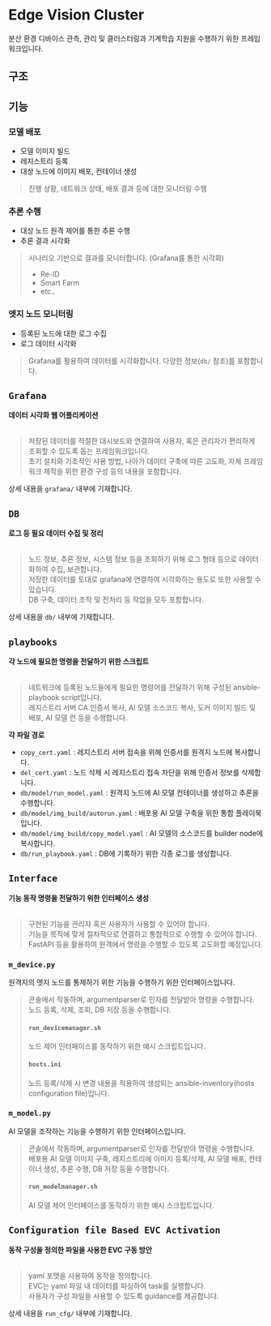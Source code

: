 # Edge Vision Cluster
분산 환경 디바이스 관측, 관리 및 클러스터링과 기계학습 지원을 수행하기 위한 프레임워크입니다.<br>

## 구조




## 기능

### 모델 배포
- 모델 이미지 빌드
- 레지스트리 등록
- 대상 노드에 이미지 배포, 컨테이너 생성
>진행 상황, 네트워크 상태, 배포 결과 등에 대한 모니터링 수행
  
### 추론 수행
- 대상 노드 원격 제어를 통한 추론 수행
- 추론 결과 시각화
>시나리오 기반으로 결과를 모니터합니다. (Grafana를 통한 시각화)<br>
>- Re-ID
>- Smart Farm
>- etc..
  
### 엣지 노드 모니터링
- 등록된 노드에 대한 로그 수집
- 로그 데이터 시각화
>Grafana를 활용하여 데이터를 시각화합니다. 다양한 정보(```db/``` 참조)를 포함합니다.



## ```Grafana```
**데이터 시각화 웹 어플리케이션**<br>
<br>
> 저장된 데이터를 적절한 대시보드와 연결하여 사용자, 혹은 관리자가 편리하게 조회할 수 있도록 돕는 프레임워크입니다.<br>
초기 설치와 기초적인 사용 방법, 나아가 데이터 구축에 따른 고도화, 자체 프레임워크 제작을 위한 환경 구성 등의 내용을 포함합니다.<br>

상세 내용을 ```grafana/``` 내부에 기재합니다.



## ```DB```
**로그 등 필요 데이터 수집 및 정리**<br>
<br>
> 노드 정보, 추론 정보, 시스템 정보 등을 조회하기 위해 로그 형태 등으로 데이터화하여 수집, 보관합니다.<br>
저장한 데이터를 토대로 grafana에 연결하여 시각화하는 용도로 또한 사용할 수 있습니다.<br>
DB 구축, 데이터 조작 및 전처리 등 작업을 모두 포함합니다.<br>

상세 내용을 ```db/``` 내부에 기재합니다.



## ```playbooks```
**각 노드에 필요한 명령을 전달하기 위한 스크립트**<br>
<br>
> 네트워크에 등록된 노드들에게 필요한 명령어를 전달하기 위해 구성된 ansible-playbook script입니다.<br>
> 레지스트리 서버 CA 인증서 복사, AI 모델 소스코드 복사, 도커 이미지 빌드 및 배포, AI 모델 런 등을 수행합니다.<br>

**각 파일 경로**
* ```copy_cert.yaml``` : 레지스트리 서버 접속을 위해 인증서를 원격지 노드에 복사합니다.
* ```del_cert.yaml``` : 노드 삭제 시 레지스트리 접속 차단을 위해 인증서 정보를 삭제합니다.
* ```db/model/run_model.yaml``` : 원격지 노드에 AI 모델 컨테이너를 생성하고 추론을 수행합니다.
* ```db/model/img_build/autorun.yaml``` : 배포용 AI 모델 구축을 위한 통합 플레이북입니다.
* ```db/model/img_build/copy_model.yaml``` : AI 모델의 소스코드를 builder node에 복사합니다.
* ```db/run_playbook.yaml``` : DB에 기록하기 위한 각종 로그를 생성합니다.


## ```Interface```
**기능 동작 명령을 전달하기 위한 인터페이스 생성**<br>
<br>
> 구현된 기능을 관리자 혹은 사용자가 사용할 수 있어야 합니다.<br>
> 기능을 목적에 맞게 절차적으로 연결하고 통합적으로 수행할 수 있어야 합니다.<br>
> FastAPI 등을 활용하여 원격에서 명령을 수행할 수 있도록 고도화할 예정입니다.<br>

### ```m_device.py```
원격지의 엣지 노드를 통제하기 위한 기능을 수행하기 위한 인터페이스입니다.<br>
>콘솔에서 작동하며, argumentparser로 인자를 전달받아 명령을 수행합니다.<br>
>노드 등록, 삭제, 조회, DB 저장 등을 수행합니다.<br>
>
>#### ```run_devicemanager.sh```
>노드 제어 인터페이스를 동작하기 위한 예시 스크립트입니다.
>
>#### ```hosts.ini```
>노드 등록/삭제 시 변경 내용을 적용하여 생성되는 ansible-inventory(hosts configuration file)입니다.

### ```m_model.py```
AI 모델을 조작하는 기능을 수행하기 위한 인터페이스입니다.
>콘솔에서 작동하며, argumentparser로 인자를 전달받아 명령을 수행합니다.<br>
>배포용 AI 모델 이미지 구축, 레지스트리에 이미지 등록/삭제, AI 모델 배포, 컨테이너 생성, 추론 수행, DB 저장 등을 수행합니다.<br>
>
>#### ```run_modelmanager.sh```
>AI 모델 제어 인터페이스를 동작하기 위한 예시 스크립트입니다.


## ```Configuration file Based EVC Activation```
**동작 구성을 정의한 파일을 사용한 EVC 구동 방안**<br>
<br>
> yaml 포맷을 사용하여 동작을 정의합니다.<br>
> EVC는 yaml 파일 내 데이터를 파싱하여 task를 실행합니다.<br>
> 사용자가 구성 파일을 사용할 수 있도록 guidance를 제공합니다.<br>

상세 내용을 ```run_cfg/``` 내부에 기재합니다.
